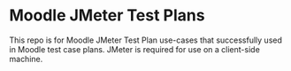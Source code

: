 # Moodle JMeter Test Plans
This repo is for Moodle JMeter Test Plan use-cases that successfully used in Moodle test case plans. JMeter is required for use on a client-side machine.
